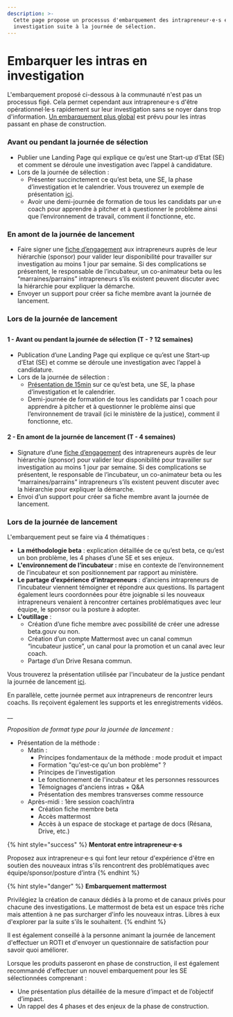 ```yaml
---
description: >-
  Cette page propose un processus d'embarquement des intrapreneur·e·s en
  investigation suite à la journée de sélection.
---
```


# Embarquer les intras en investigation

L'embarquement proposé ci-dessous à la communauté n'est pas un processus figé. Cela permet cependant aux intrapreneur·e·s d'être opérationnel·le·s rapidement sur leur investigation sans se noyer dans trop d'information. [Un embarquement plus global](https://doc.incubateur.net/communaute/travailler-a-beta-gouv/bienvenue/premier-pas-indispensable-creer-ta-fiche-membre) est prévu pour les intras passant en phase de construction.

### Avant ou pendant la journée de sélection

* Publier une Landing Page qui explique ce qu’est une Start-up d’Etat (SE) et comment se déroule une investigation avec l’appel à candidature.
* Lors de la journée de sélection :
  * Présenter succinctement ce qu’est beta, une SE, la phase d’investigation et le calendrier. Vous trouverez un exemple de présentation [ici](https://docs.google.com/presentation/d/1xV1yzqX9jCPnZ-bnKjOBKRZdd0hqmokGAvmRTpfHO28/edit#slide=id.g128f8c81c8b\_0\_0).
  * Avoir une demi-journée de formation de tous les candidats par un·e coach pour apprendre à pitcher et à questionner le problème ainsi que l’environnement de travail, comment il fonctionne, etc.

### En amont de la journée de lancement

* Faire signer une [fiche d’engagement](https://beta.gouv.fr/content/docs/engagement.docx) aux intrapreneurs auprès de leur hiérarchie (sponsor) pour valider leur disponibilité pour travailler sur investigation au moins 1 jour par semaine. Si des complications se présentent, le responsable de l’incubateur, un co-animateur beta ou les “marraines/parrains” intrapreneurs s’ils existent peuvent discuter avec la hiérarchie pour expliquer la démarche.
* Envoyer un support pour créer sa fiche membre avant la journée de lancement.

### Lors de la journée de lancement

##

#### 1 - Avant ou pendant la journée de sélection (T - ? 12 semaines)

* Publication d’une Landing Page qui explique ce qu’est une Start-up d’Etat (SE) et comme se déroule une investigation avec l’appel à candidature.
* Lors de la journée de sélection :
  * [Présentation de 15min](https://docs.google.com/presentation/d/1xV1yzqX9jCPnZ-bnKjOBKRZdd0hqmokGAvmRTpfHO28/edit?usp=sharing) sur ce qu’est beta, une SE, la phase d’investigation et le calendrier.
  * Demi-journée de formation de tous les candidats par 1 coach pour apprendre à pitcher et à questionner le problème ainsi que l’environnement de travail (ici le ministère de la justice), comment il fonctionne, etc.

#### 2 - En amont de la journée de lancement (T - 4 semaines)

* Signature d’une [fiche d’engagement](https://beta.gouv.fr/content/docs/engagement.docx) des intrapreneurs auprès de leur hiérarchie (sponsor) pour valider leur disponibilité pour travailler sur investigation au moins 1 jour par semaine. Si des complications se présentent, le responsable de l’incubateur, un co-animateur beta ou les “marraines/parrains” intrapreneurs s’ils existent peuvent discuter avec la hiérarchie pour expliquer la démarche.
* Envoi d’un support pour créer sa fiche membre avant la journée de lancement.

### Lors de la journée de lancement

L'embarquement peut se faire via 4 thématiques :

* **La méthodologie beta** : explication détaillée de ce qu’est beta, ce qu’est un bon problème, les 4 phases d’une SE et ses enjeux.
* **L'environnement de l’incubateur :** mise en contexte de l’environnement de l’incubateur et son positionnement par rapport au ministère.
* **Le partage d’expérience** **d’intrapreneurs** : d’anciens intrapreneurs de l’incubateur viennent témoigner et répondre aux questions. Ils partagent également leurs coordonnées pour être joignable si les nouveaux intrapreneurs venaient à rencontrer certaines problématiques avec leur équipe, le sponsor ou la posture à adopter.
* **L'outillage** :
  * Création d’une fiche membre avec possibilité de créer une adresse beta.gouv ou non.
  * Création d’un compte Mattermost avec un canal commun “incubateur justice”, un canal pour la promotion et un canal avec leur coach.
  * Partage d’un Drive Resana commun.

Vous trouverez la présentation utilisée par l'incubateur de la justice pendant la journée de lancement [ici](https://docs.google.com/presentation/d/1QXM0pdvfvxmWLnuEaAW8uHDYVzDTcNHOa8tkeMeCzfo/edit#slide=id.g102b19347f8\_0\_332).

En parallèle, cette journée permet aux intrapreneurs de rencontrer leurs coachs. Ils reçoivent également les supports et les enregistrements vidéos.

__

_Proposition de format type pour la journée de lancement :_

* Présentation de la méthode :
  * Matin :
    * Principes fondamentaux de la méthode : mode produit et impact
    * Formation "qu'est-ce qu'un bon problème" ?
    * Principes de l'investigation
    * Le fonctionnement de l'incubateur et les personnes ressources
    * Témoignages d'anciens intras + Q\&A
    * Présentation des membres transverses comme ressource
  * Après-midi : 1ère session coach/intra
    * Création fiche membre beta
    * Accès mattermost
    * Accès à un espace de stockage et partage de docs (Résana, Drive, etc.)

{% hint style="success" %}
**Mentorat entre intrapreneur·e·s**

Proposez aux intrapreneur·e·s qui font leur retour d'expérience d'être en soutien des nouveaux intras s'ils rencontrent des problématiques avec équipe/sponsor/posture d’intra
{% endhint %}

{% hint style="danger" %}
**Embarquement mattermost**

Privilégiez la création de canaux dédiés à la promo et de canaux privés pour chacune des investigations. Le mattermost de beta est un espace très riche mais attention à ne pas surcharger d'info les nouveaux intras. Libres à eux d'explorer par la suite s'ils le souhaitent.&#x20;
{% endhint %}

Il est également conseillé à la personne animant la journée de lancement d'effectuer un ROTI et d'envoyer un questionnaire de satisfaction pour savoir quoi améliorer.

Lorsque les produits passeront en phase de construction, il est également recommandé d'effectuer un nouvel embarquement pour les SE sélectionnées comprenant :

* Une présentation plus détaillée de la mesure d’impact et de l’objectif d’impact.
* Un rappel des 4 phases et des enjeux de la phase de construction.
